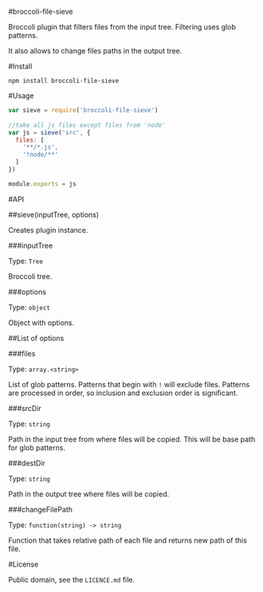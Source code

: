 #broccoli-file-sieve

Broccoli plugin that filters files from the input tree.
Filtering uses glob patterns.

It also allows to change files paths in the output tree.

#Install

```
npm install broccoli-file-sieve
```

#Usage

```js
var sieve = require('broccoli-file-sieve')
 
//take all js files except files from 'node'
var js = sieve('src', {
  files: [
    '**/*.js',
    '!node/**'
  ]
})

module.exports = js
```

#API

##sieve(inputTree, options)

Creates plugin instance.

###inputTree

Type: `Tree`

Broccoli tree.

###options

Type: `object`

Object with options.

##List of options

###files

Type: `array.<string>`

List of glob patterns.
Patterns that begin with `!` will exclude files.
Patterns are processed in order, so inclusion and exclusion order is significant.

###srcDir

Type: `string`<br>

Path in the input tree from where files will be copied.
This will be base path for glob patterns.

###destDir

Type: `string`<br>

Path in the output tree where files will be copied.

###changeFilePath

Type: `function(string) -> string`

Function that takes relative path of each file and returns new path of this file.

#License

Public domain, see the `LICENCE.md` file.

